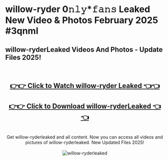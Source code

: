 # willow-ryder 0𝚗𝚕𝚢*𝚏𝚊𝚗𝚜 Leaked New Video & Photos February 2025 #3qnml

<h2>willow-ryderLeaked Videos And Photos - Update Files 2025!</h2>
<br>
<div align="center">
<h2><a href="https://mediaupload.pro?title=willow-ryder&ref=11F" rel="nofollow">👉👉 Click to Watch willow-ryder Leaked 👈👈</a></h2>
<h2><a href="https://mediaupload.pro?title=willow-ryder&ref=11F" rel="nofollow">👉👉 Click to Download willow-ryderLeaked 👈👈</a></h2>
<br>
Get willow-ryderleaked and all content. Now you can access all videos and pictures of willow-ryderleaked. New Updated Files 2025!
<br>
<br>
<a href="https://mediaupload.pro?title=willow-ryder&ref=11F" rel="nofollow" data-target="animated-image.originalLink"><img src="https://i.ibb.co/Gkj2r4b/banner.png" alt="willow-ryderleaked" style="max-width: 100%; display: inline-block;" data-target="animated-image.originalImage"></a>
</div>
<br>

